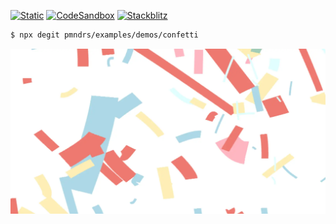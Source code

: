 [![Static](https://img.shields.io/badge/demo-%23646CFF.svg?logo=html5&logoColor=white)](https://pmndrs.github.io/examples/confetti)
[![CodeSandbox](https://img.shields.io/badge/codesandbox-040404?logo=codesandbox&logoColor=DBDBDB)](https://codesandbox.io/s/github/pmndrs/examples/tree/main/demos/confetti)
[![Stackblitz](https://img.shields.io/badge/stackblitz-fff?logo=Stackblitz&logoColor=1389FD)](https://stackblitz.com/github/pmndrs/examples/tree/main/demos/confetti)

```sh
$ npx degit pmndrs/examples/demos/confetti
```

![](thumbnail.webp)
